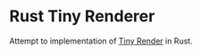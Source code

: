# Rust Tiny Renderer

Attempt to implementation of [Tiny Render](https://github.com/ssloy/tinyrenderer) in Rust.
